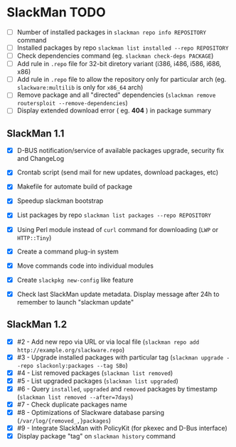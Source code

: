 # SlackMan TODO

 - [ ] Number of installed packages in `slackman repo info REPOSITORY` command
 - [ ] Installed packages by repo `slackman list installed --repo REPOSITORY`
 - [ ] Check dependencies command (eg. `slackman check-deps PACKAGE`)
 - [ ] Add rule in `.repo` file for 32-bit diretory variant (i386, i486, i586, i686, x86)
 - [ ] Add rule in `.repo` file to allow the repository only for particular arch (eg. `slackware:multilib` is only for `x86_64` arch)
 - [ ] Remove package and all "directed" dependencies (`slackman remove routersploit --remove-dependencies`)
 - [ ] Display extended download error ( eg. **404** ) in package summary

## SlackMan 1.1

 - [x] D-BUS notification/service of available packages upgrade, security fix and ChangeLog
 - [x] Crontab script (send mail for new updates, download packages, etc)
 - [x] Makefile for automate build of package
 - [x] Speedup slackman bootstrap
 - [x] List packages by repo `slackman list packages --repo REPOSITORY`
 - [x] Using Perl module instead of `curl` command for downloading (`LWP` or `HTTP::Tiny`)
 - [x] Create a command plug-in system
 - [x] Move commands code into individual modules
 - [x] Create `slackpkg new-config` like feature
 - [x] Check last SlackMan update metadata. Display message after 24h to remember to launch "slackman update"


## SlackMan 1.2

 - [x] #2 - Add new repo via URL or via local file (`slackman repo add http://example.org/slackware.repo`)
 - [x] #3 - Upgrade installed packages with particular tag (`slackman upgrade --repo slackonly:packages --tag SBo`)
 - [x] #4 - List removed packages (`slackman list removed`)
 - [x] #5 - List upgraded packages (`slackman list upgraded`)
 - [x] #6 - Query `installed`, `upgraded` and `removed` packages by timestamp (`slackman list removed --after=7days`)
 - [x] #7 - Check duplicate packages name
 - [x] #8 - Optimizations of Slackware database parsing (`/var/log/{removed_,}packages`)
 - [x] #9 - Integrate SlackMan with PolicyKit (for pkexec and D-Bus interface)
 - [x] Display package "tag" on `slackman history` command
